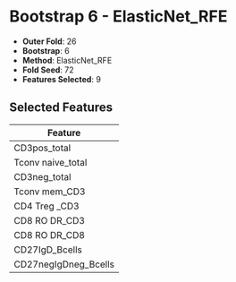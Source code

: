 # Bootstrap 6 - ElasticNet_RFE

- **Outer Fold**: 26
- **Bootstrap**: 6
- **Method**: ElasticNet_RFE
- **Fold Seed**: 72
- **Features Selected**: 9

## Selected Features

| Feature |
|---------|
| CD3pos_total |
| Tconv naive_total |
| CD3neg_total |
| Tconv mem_CD3 |
| CD4 Treg _CD3 |
| CD8 RO DR_CD3 |
| CD8 RO DR_CD8 |
| CD27IgD_Bcells |
| CD27negIgDneg_Bcells |
